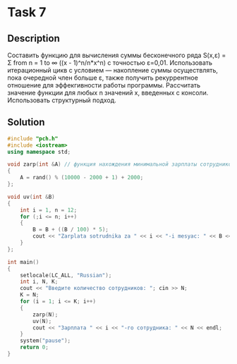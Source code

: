 # Task 7

## Description

Составить функцию для вычисления суммы бесконечного ряда S(x,ε) = Σ from n = 1 to ∞ ((x - 1)^n/n*x^n) с точностью ε=0,01. Использовать итерационный цикв с условием — накопление суммы осуществлять, пока очередной член больше ε, также получить рекуррентное отношение для эффекгивности работы программы. Рассчитать значение функции для любых n значений х, введенных с консоли.
Использовать структурный подход.

## Solution

```C++
#include "pch.h"
#include <iostream>
using namespace std;

void zarp(int &A) // функция нахождения минимальной зарплаты сотрудников, где А - мин. зарплата
{
	A = rand() % (10000 - 2000 + 1) + 2000;
};

void uv(int &B)
{
	int i = 1, n = 12;
	for (;i <= n; i++)
	{
		B = B + ((B / 100) * 5);
		cout << "Zarplata sotrudnika za " << i << "-i mesyac: " << B << endl;
	}
};

int main()
{
	setlocale(LC_ALL, "Russian");
	int i, N, K;
	cout << "Введите количество сотрудников: "; cin >> N;
	K = N;
	for (i = 1; i <= K; i++)
	{
		zarp(N);
		uv(N);
		cout << "Зарплата " << i << "-го сотрудника: " << N << endl;
	}
	system("pause");
	return 0;
}

```